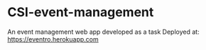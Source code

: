 # CSI-event-management
An event management web app developed as a task
Deployed at: https://eventro.herokuapp.com
